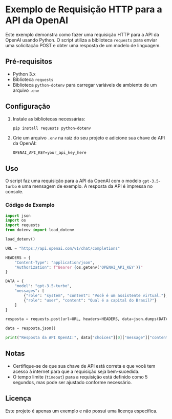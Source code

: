 # Exemplo de Requisição HTTP para a API da OpenAI

Este exemplo demonstra como fazer uma requisição HTTP para a API da OpenAI usando Python. O script utiliza a biblioteca `requests` para enviar uma solicitação POST e obter uma resposta de um modelo de linguagem.

## Pré-requisitos

- Python 3.x
- Biblioteca `requests`
- Biblioteca `python-dotenv` para carregar variáveis de ambiente de um arquivo `.env`

## Configuração

1. Instale as bibliotecas necessárias:
   ```bash
   pip install requests python-dotenv
   ```

2. Crie um arquivo `.env` na raiz do seu projeto e adicione sua chave de API da OpenAI:
   ```
   OPENAI_API_KEY=your_api_key_here
   ```

## Uso

O script faz uma requisição para a API da OpenAI com o modelo `gpt-3.5-turbo` e uma mensagem de exemplo. A resposta da API é impressa no console.

### Código de Exemplo

```python
import json
import os
import requests
from dotenv import load_dotenv

load_dotenv()

URL = "https://api.openai.com/v1/chat/completions"

HEADERS = {
    "Content-Type": "application/json",
    "Authorization": f"Bearer {os.getenv('OPENAI_API_KEY')}"
}

DATA = {
    "model": "gpt-3.5-turbo",
    "messages": [
        {"role": "system", "content": "Você é um assistente virtual."},
        {"role": "user", "content": "Qual é a capital do Brasil?"}
    ]
}

resposta = requests.post(url=URL, headers=HEADERS, data=json.dumps(DATA), timeout=5)

data = resposta.json()

print("Resposta da API OpenAI:", data["choices"][0]["message"]["content"])
```

## Notas

- Certifique-se de que sua chave de API está correta e que você tem acesso à internet para que a requisição seja bem-sucedida.
- O tempo limite (`timeout`) para a requisição está definido como 5 segundos, mas pode ser ajustado conforme necessário.

## Licença

Este projeto é apenas um exemplo e não possui uma licença específica.
